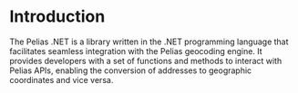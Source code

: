 # Introduction
The Pelias .NET is a library written in the .NET programming language that facilitates seamless integration with the Pelias geocoding engine. It provides developers with a set of functions and methods to interact with Pelias APIs, enabling the conversion of addresses to geographic coordinates and vice versa.
